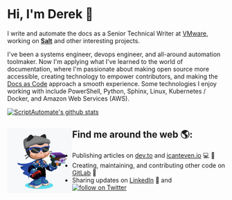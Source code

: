 # Hi, I'm Derek 👋

I write and automate the docs as a Senior Technical Writer at [VMware](https://www.vmware.com/), working on [**Salt**](https://github.com/saltstack/salt) and other interesting projects.

I've been a systems engineer, devops engineer, and all-around automation toolmaker. Now I'm applying what I've learned to the world of documentation, where I'm passionate about making open source more accessible, creating technology to empower contributors, and making the [Docs as Code](https://www.writethedocs.org/guide/docs-as-code/) approach a smooth experience. Some technologies I enjoy working with include PowerShell, Python, Sphinx, Linux, Kubernetes / Docker, and Amazon Web Services (AWS).

[![ScriptAutomate's github stats](https://github-readme-stats.vercel.app/api?username=ScriptAutomate&count_private=true&show_icons=true&theme=dark)](https://github.com/anuraghazra/github-readme-stats)
        
## Find me around the web 🌎: <img align="left" width="150" height="150" src="https://github.com/ScriptAutomate/ScriptAutomate/blob/master/img/scriptautomate-octocat-rotating.gif?raw=true">
- Publishing articles on <a href="https://dev.to/scriptautomate">dev.to</a> and <a href="https://www.icanteven.io/">icanteven.io</a> :computer: :pencil:
- Creating, maintaining, and contributing other code on <a href="https://gitlab.com/ScriptAutomate">GitLab</a> :space_invader:
- Sharing updates on <a href="https://www.linkedin.com/in/derek-ardolf/">LinkedIn</a> 💼 and <a href="https://twitter.com/intent/follow?screen_name=ScriptAutomate"><img src="https://img.shields.io/twitter/follow/ScriptAutomate?style=social&logo=twitter" alt="follow on Twitter"></a>
